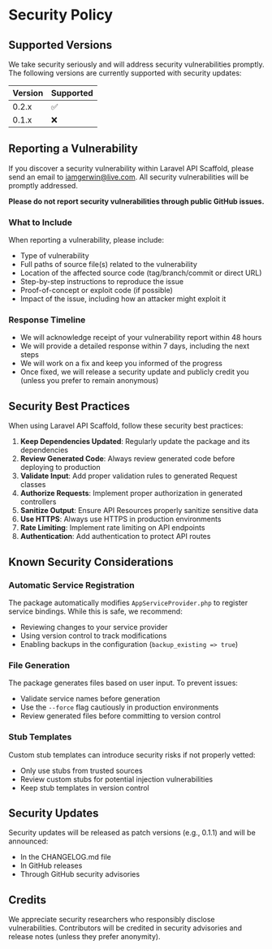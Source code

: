 # Security Policy

## Supported Versions

We take security seriously and will address security vulnerabilities promptly. The following versions are currently supported with security updates:

| Version | Supported          |
| ------- | ------------------ |
| 0.2.x   | :white_check_mark: |
| 0.1.x   | :x:                |

## Reporting a Vulnerability

If you discover a security vulnerability within Laravel API Scaffold, please send an email to [iamgerwin@live.com](mailto:iamgerwin@live.com). All security vulnerabilities will be promptly addressed.

**Please do not report security vulnerabilities through public GitHub issues.**

### What to Include

When reporting a vulnerability, please include:

- Type of vulnerability
- Full paths of source file(s) related to the vulnerability
- Location of the affected source code (tag/branch/commit or direct URL)
- Step-by-step instructions to reproduce the issue
- Proof-of-concept or exploit code (if possible)
- Impact of the issue, including how an attacker might exploit it

### Response Timeline

- We will acknowledge receipt of your vulnerability report within 48 hours
- We will provide a detailed response within 7 days, including the next steps
- We will work on a fix and keep you informed of the progress
- Once fixed, we will release a security update and publicly credit you (unless you prefer to remain anonymous)

## Security Best Practices

When using Laravel API Scaffold, follow these security best practices:

1. **Keep Dependencies Updated**: Regularly update the package and its dependencies
2. **Review Generated Code**: Always review generated code before deploying to production
3. **Validate Input**: Add proper validation rules to generated Request classes
4. **Authorize Requests**: Implement proper authorization in generated controllers
5. **Sanitize Output**: Ensure API Resources properly sanitize sensitive data
6. **Use HTTPS**: Always use HTTPS in production environments
7. **Rate Limiting**: Implement rate limiting on API endpoints
8. **Authentication**: Add authentication to protect API routes

## Known Security Considerations

### Automatic Service Registration

The package automatically modifies `AppServiceProvider.php` to register service bindings. While this is safe, we recommend:

- Reviewing changes to your service provider
- Using version control to track modifications
- Enabling backups in the configuration (`backup_existing => true`)

### File Generation

The package generates files based on user input. To prevent issues:

- Validate service names before generation
- Use the `--force` flag cautiously in production environments
- Review generated files before committing to version control

### Stub Templates

Custom stub templates can introduce security risks if not properly vetted:

- Only use stubs from trusted sources
- Review custom stubs for potential injection vulnerabilities
- Keep stub templates in version control

## Security Updates

Security updates will be released as patch versions (e.g., 0.1.1) and will be announced:

- In the CHANGELOG.md file
- In GitHub releases
- Through GitHub security advisories

## Credits

We appreciate security researchers who responsibly disclose vulnerabilities. Contributors will be credited in security advisories and release notes (unless they prefer anonymity).
